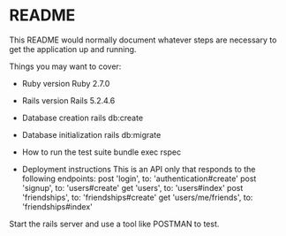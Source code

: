 # README

This README would normally document whatever steps are necessary to get the
application up and running.

Things you may want to cover:

* Ruby version
Ruby 2.7.0

* Rails version
Rails 5.2.4.6

* Database creation
rails db:create

* Database initialization
rails db:migrate

* How to run the test suite
bundle exec rspec

* Deployment instructions
This is an API only that responds to the following endpoints:
post 'login', to: 'authentication#create'
post 'signup', to: 'users#create'
get 'users', to: 'users#index'
post 'friendships', to: 'friendships#create'
get 'users/me/friends', to: 'friendships#index'

Start the rails server and use a tool like POSTMAN to test.